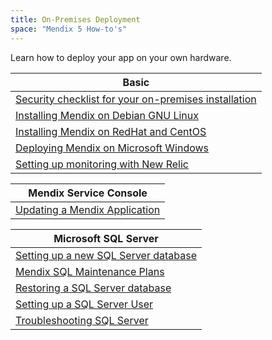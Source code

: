 ```yaml
---
title: On-Premises Deployment
space: "Mendix 5 How-to's"
---
```


Learn how to deploy your app on your own hardware.

| Basic
| ----------------------------------------------
| [Security checklist for your on-premises installation](security-checklist-for-your-on-premises-installation)
| [Installing Mendix on Debian GNU Linux](installing-mendix-on-debian-gnu-linux)
| [Installing Mendix on RedHat and CentOS](installing-mendix-on-redhat-and-centos)
| [Deploying Mendix on Microsoft Windows](deploying-mendix-on-microsoft-windows)
| [Setting up monitoring with New Relic](setting-up-monitoring-with-new-relic)

| Mendix Service Console
| ----------------------------------------------
| [Updating a Mendix Application](updating-a-mendix-application)

| Microsoft SQL Server
| ----------------------------------------------
| [Setting up a new SQL Server database](setting-up-a-new-sql-server-database)
| [Mendix SQL Maintenance Plans](mendix-sql-maintenance-plans)
| [Restoring a SQL Server database](restoring-a-sql-server-database)
| [Setting up a SQL Server User](setting-up-a-sql-server-user)
| [Troubleshooting SQL Server](troubleshooting-sql-server)
